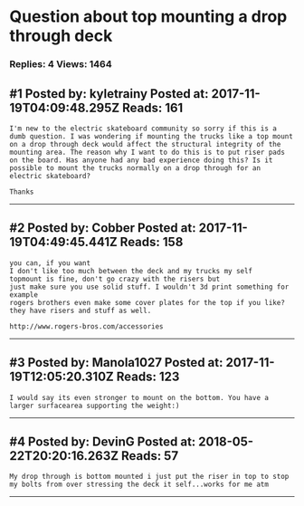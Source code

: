 # Question about top mounting a drop through deck

### Replies: 4 Views: 1464

## \#1 Posted by: kyletrainy Posted at: 2017-11-19T04:09:48.295Z Reads: 161

```
I'm new to the electric skateboard community so sorry if this is a dumb question. I was wondering if mounting the trucks like a top mount on a drop through deck would affect the structural integrity of the mounting area. The reason why I want to do this is to put riser pads on the board. Has anyone had any bad experience doing this? Is it possible to mount the trucks normally on a drop through for an electric skateboard? 

Thanks
```

---
## \#2 Posted by: Cobber Posted at: 2017-11-19T04:49:45.441Z Reads: 158

```
you can, if you want
I don't like too much between the deck and my trucks my self
topmount is fine, don't go crazy with the risers but
just make sure you use solid stuff. I wouldn't 3d print something for example
rogers brothers even make some cover plates for the top if you like?
they have risers and stuff as well.

http://www.rogers-bros.com/accessories
```

---
## \#3 Posted by: Manola1027 Posted at: 2017-11-19T12:05:20.310Z Reads: 123

```
I would say its even stronger to mount on the bottom. You have a larger surfacearea supporting the weight:)
```

---
## \#4 Posted by: DevinG Posted at: 2018-05-22T20:20:16.263Z Reads: 57

```
My drop through is bottom mounted i just put the riser in top to stop my bolts from over stressing the deck it self...works for me atm
```

---
